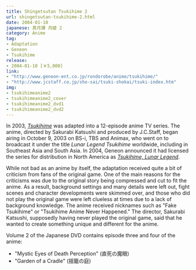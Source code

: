 ```yaml
---
title: Shingetsutan Tsukihime 2
url: shingetsutan-tsukihime-2.html
date: 2004-01-10
japanese: 真月譚 月姫 2
category: Anime
tag:
- Adaptation
- Geneon
- Tsukihime
release:
- 2004-01-10 [￥5,000]
link:
- "http://www.geneon-ent.co.jp/rondorobe/anime/tsukihime/"
- "http://www.jcstaff.co.jp/sho-sai/tsuki-shokai/tsuki-index.htm"
img:
- tsukihimeanime2
- tsukihimeanime2_cover
- tsukihimeanime2_dvd1
- tsukihimeanime2_dvd2
---
```


In 2003, [*Tsukihime*](tsukihime.html) was adapted into a 12-episode anime TV series. The anime, directed by Sakurabi Katsushi and produced by J.C.Staff, began airing in October 9, 2003 on BS-i, TBS and Animax, who went on to broadcast it under the title *Lunar Legend Tsukihime* worldwide, including in Southeast Asia and South Asia. In 2004, Geneon announced it had licensed the series for distribution in North America as [*Tsukihime, Lunar Legend*](lunar-legend-tsukihime-2-lunar-dance.html).

While not bad as an anime by itself, the adaptation received quite a bit of criticism from fans of the original game. One of the main reasons for the criticisms was due to the original story being compressed and cut to fit the anime. As a result, background settings and many details were left out, fight scenes and character developments were skimmed over, and those who did not play the original game were left clueless at times due to a lack of background knowledge. The anime received nicknames such as "Fake Tsukihime" or "Tsukihime Anime Never Happened." The director, Sakurabi Katsushi, supposedly having never played the original game, said that he wanted to create something unique and different for the anime.

Volume 2 of the Japanese DVD contains episode three and four of the anime:
- "Mystic Eyes of Death Perception" (直死の魔眼)
- "Garden of a Cradle" (揺籠の庭)